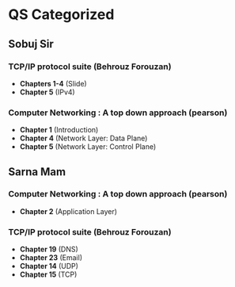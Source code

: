 # QS Categorized

## Sobuj Sir

### TCP/IP protocol suite (Behrouz Forouzan)
- **Chapters 1-4** (Slide)
- **Chapter 5** (IPv4)

### Computer Networking : A top down approach (pearson)
- **Chapter 1** (Introduction)
- **Chapter 4** (Network Layer: Data Plane)
- **Chapter 5** (Network Layer: Control Plane)


## Sarna Mam

### Computer Networking : A top down approach (pearson)
- **Chapter 2** (Application Layer)

### TCP/IP protocol suite (Behrouz Forouzan)
- **Chapter 19** (DNS)
- **Chapter 23** (Email)
- **Chapter 14** (UDP)
- **Chapter 15** (TCP)
